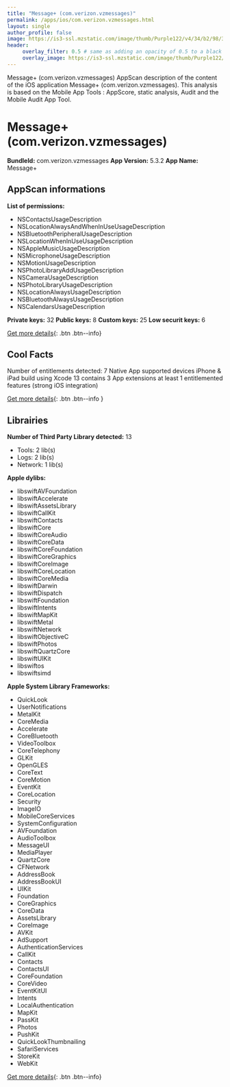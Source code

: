 ```yaml
---
title: "Message+ (com.verizon.vzmessages)"
permalink: /apps/ios/com.verizon.vzmessages.html
layout: single
author_profile: false
image: https://is3-ssl.mzstatic.com/image/thumb/Purple122/v4/34/b2/98/34b29841-a7d8-4115-ec6f-d0b7e398d207/AppIcon-0-0-1x_U007emarketing-0-0-0-7-0-0-sRGB-0-0-0-GLES2_U002c0-512MB-85-220-0-0.png/512x512bb.jpg
header: 
     overlay_filter: 0.5 # same as adding an opacity of 0.5 to a black background
     overlay_image: https://is3-ssl.mzstatic.com/image/thumb/Purple122/v4/34/b2/98/34b29841-a7d8-4115-ec6f-d0b7e398d207/AppIcon-0-0-1x_U007emarketing-0-0-0-7-0-0-sRGB-0-0-0-GLES2_U002c0-512MB-85-220-0-0.png/512x512bb.jpg
---
```

Message+ (com.verizon.vzmessages) AppScan description of the content of the iOS application Message+ (com.verizon.vzmessages). This analysis is based on the Mobile App Tools : AppScore, static analysis, Audit and the Mobile Audit App Tool.

# Message+ (com.verizon.vzmessages)

**BundleId:** com.verizon.vzmessages
**App Version:** 5.3.2
**App Name:** Message+


## AppScan informations 

**List of permissions:** 
- NSContactsUsageDescription
- NSLocationAlwaysAndWhenInUseUsageDescription
- NSBluetoothPeripheralUsageDescription
- NSLocationWhenInUseUsageDescription
- NSAppleMusicUsageDescription
- NSMicrophoneUsageDescription
- NSMotionUsageDescription
- NSPhotoLibraryAddUsageDescription
- NSCameraUsageDescription
- NSPhotoLibraryUsageDescription
- NSLocationAlwaysUsageDescription
- NSBluetoothAlwaysUsageDescription
- NSCalendarsUsageDescription
  
  
**Private keys:** 32
**Public keys:** 8
**Custom keys:** 25
**Low securit keys:** 6
  
[Get more details](/pricing.html){: .btn .btn--info}

## Cool Facts

Number of entitlements detected: 7
Native App
supported devices iPhone & iPad
build using Xcode 13
contains 3 App extensions
at least 1 entitlemented features (strong iOS integration)
  
[Get more details](/pricing.html){: .btn .btn--info }

## Librairies 
**Number of Third Party Library detected:** 13
- Tools: 2 lib(s)
- Logs: 2 lib(s)
- Network: 1 lib(s)


**Apple dylibs:**
- libswiftAVFoundation
- libswiftAccelerate
- libswiftAssetsLibrary
- libswiftCallKit
- libswiftContacts
- libswiftCore
- libswiftCoreAudio
- libswiftCoreData
- libswiftCoreFoundation
- libswiftCoreGraphics
- libswiftCoreImage
- libswiftCoreLocation
- libswiftCoreMedia
- libswiftDarwin
- libswiftDispatch
- libswiftFoundation
- libswiftIntents
- libswiftMapKit
- libswiftMetal
- libswiftNetwork
- libswiftObjectiveC
- libswiftPhotos
- libswiftQuartzCore
- libswiftUIKit
- libswiftos
- libswiftsimd


**Apple System Library Frameworks:**
- QuickLook
- UserNotifications
- MetalKit
- CoreMedia
- Accelerate
- CoreBluetooth
- VideoToolbox
- CoreTelephony
- GLKit
- OpenGLES
- CoreText
- CoreMotion
- EventKit
- CoreLocation
- Security
- ImageIO
- MobileCoreServices
- SystemConfiguration
- AVFoundation
- AudioToolbox
- MessageUI
- MediaPlayer
- QuartzCore
- CFNetwork
- AddressBook
- AddressBookUI
- UIKit
- Foundation
- CoreGraphics
- CoreData
- AssetsLibrary
- CoreImage
- AVKit
- AdSupport
- AuthenticationServices
- CallKit
- Contacts
- ContactsUI
- CoreFoundation
- CoreVideo
- EventKitUI
- Intents
- LocalAuthentication
- MapKit
- PassKit
- Photos
- PushKit
- QuickLookThumbnailing
- SafariServices
- StoreKit
- WebKit


  
[Get more details](/pricing.html){: .btn .btn--info}


